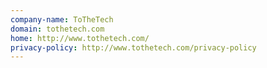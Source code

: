 ```yaml
---
company-name: ToTheTech
domain: tothetech.com
home: http://www.tothetech.com/
privacy-policy: http://www.tothetech.com/privacy-policy
---
```




